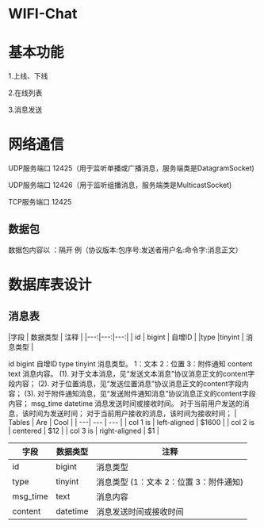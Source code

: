 # WIFI-Chat
<h1>基本功能</h1>

1.上线、下线

2.在线列表

3.消息发送

<h1>网络通信</h1>

UDP服务端口	12425（用于监听单播或广播消息，服务端类是DatagramSocket)

UDP服务端口	12426（用于监听组播消息，服务端类是MulticastSocket)

TCP服务端口	12425

<h2>数据包</h2>

数据包内容以 ：隔开 例（协议版本:包序号:发送者用户名:命令字:消息正文）

<h1>数据库表设计</h1>
<h2>消息表</h2>
|字段    | 数据类型  |  注释  | 
|---:|---:|---:|
|  id | bigint  | 自增ID  | 
|type  |tinyint   | 消息类型  |   
 

id	bigint		自增ID
type	tinyint		消息类型。
1：文本  2：位置  3：附件通知
content	text		消息内容。
(1). 对于文本消息，见“发送文本消息”协议消息正文的content字段内容；
(2). 对于位置消息，见“发送位置消息”协议消息正文的content字段内容；
(3). 对于附件通知消息，见“发送附件通知消息”协议消息正文的content字段内容；
msg_time	datetime		消息发送时间或接收时间。
对于当前用户发送的消息，该时间为发送时间；
对于当前用户接收的消息，该时间为接收时间；
| Tables   |      Are      |  Cool |
|       ---|     --- |    --- |
| col 1 is |  left-aligned | $1600 |
| col 2 is |    centered   |   $12 |
| col 3 is | right-aligned |    $1 |

| 字段   	|     数据类型  	|  注释 	|
|     ---	|       ---	|    ---	|
|   id     	|     bigint     	|    消息类型   	|
|    type    	|   tinyint       	|    消息类型 (1：文本  2：位置  3：附件通知)  	|
|   	msg_time     |   	text       |   	 消息内容   |
|   	content     |   	datetime       |   	消息发送时间或接收时间   |




